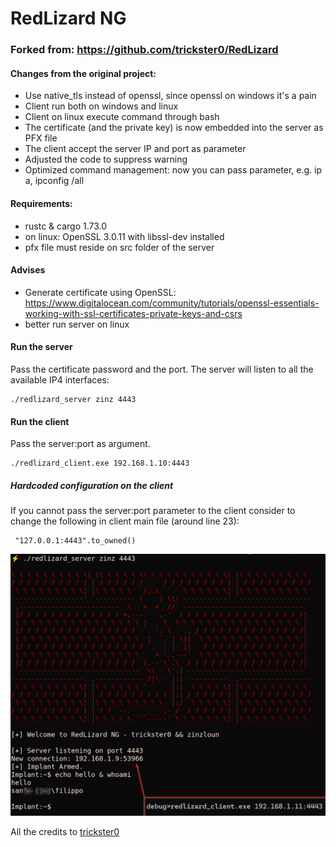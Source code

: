 # RedLizard NG
### Forked from: https://github.com/trickster0/RedLizard

#### Changes from the original project:
- Use native_tls instead of openssl, since openssl on windows it's a pain
- Client run both on windows and linux
- Client on linux execute command through bash
- The certificate (and the private key) is now embedded into the server as PFX file
- The client accept the server IP and port as parameter
- Adjusted the code to suppress warning
- Optimized command management: now you can pass parameter, e.g. ip a, ipconfig /all


#### Requirements:
- rustc & cargo 1.73.0
- on linux: OpenSSL 3.0.11 with libssl-dev installed
- pfx file must reside on src folder of the server
#### Advises
- Generate certificate using OpenSSL: https://www.digitalocean.com/community/tutorials/openssl-essentials-working-with-ssl-certificates-private-keys-and-csrs
- better run server on linux

#### Run the server
Pass the certificate password and the port. The server will listen to all the available IP4 interfaces:
```
./redlizard_server zinz 4443
```

#### Run the client
Pass the server:port as argument.
```
./redlizard_client.exe 192.168.1.10:4443
```

##### Hardcoded configuration on the client
If you cannot pass the server:port parameter to the client consider to change the following in client main file (around line 23):
```
 "127.0.0.1:4443".to_owned()
```

![Redlizard](screen.png)

All the credits to [trickster0](https://github.com/trickster0)
